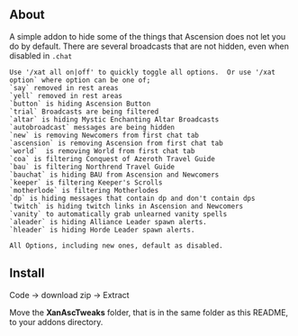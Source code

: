 ## About
A simple addon to hide some of the things that Ascension does not let you do by default.  There are several broadcasts that are not hidden, even when disabled in `.chat`

```
Use '/xat all on|off' to quickly toggle all options.  Or use '/xat option` where option can be one of;
`say` removed in rest areas
`yell` removed in rest areas
`button` is hiding Ascension Button
`trial` Broadcasts are being filtered
`altar` is hiding Mystic Enchanting Altar Broadcasts
`autobroadcast` messages are being hidden
`new` is removing Newcomers from first chat tab
`ascension` is removing Ascension from first chat tab
`world`  is removing World from first chat tab
`coa` is filtering Conquest of Azeroth Travel Guide
`bau` is filtering Northrend Travel Guide
`bauchat` is hiding BAU from Ascension and Newcomers
`keeper` is filtering Keeper's Scrolls
`motherlode` is filtering Motherlodes
`dp` is hiding messages that contain dp and don't contain dps
`twitch` is hiding twitch links in Ascension and Newcomers
`vanity` to automatically grab unlearned vanity spells
`aleader` is hiding Alliance Leader spawn alerts.
`hleader` is hiding Horde Leader spawn alerts.

All Options, including new ones, default as disabled.
```

## Install
Code -> download zip -> Extract

Move the **XanAscTweaks** folder, that is in the same folder as this README, to your addons directory.
